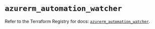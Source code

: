 # `azurerm_automation_watcher`

Refer to the Terraform Registry for docs: [`azurerm_automation_watcher`](https://registry.terraform.io/providers/hashicorp/azurerm/3.96.0/docs/resources/automation_watcher).
